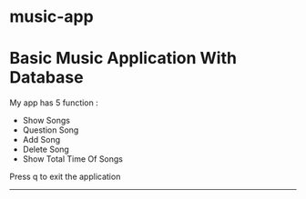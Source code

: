 # music-app
<h1>Basic Music Application With Database</h1>
<p>My app has 5 function :
<ul>
<li>Show Songs</li>
<li>Question Song</li>
<li>Add Song</li>
<li>Delete Song</li>
<li>Show Total Time Of Songs</li>
</ul>
</p>
<p>Press q to exit the application</p>
<hr>
<p<I used sqlite3 in app</p>
